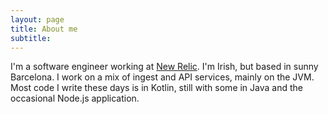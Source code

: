 ```yaml
---
layout: page
title: About me
subtitle: 
---
```


I'm a software engineer working at [New Relic](https://newrelic.com). I'm Irish, but based in sunny Barcelona. I work on a mix of ingest and API services, mainly on the JVM. Most code I write these days is in Kotlin, still with some in Java and the occasional Node.js application.


